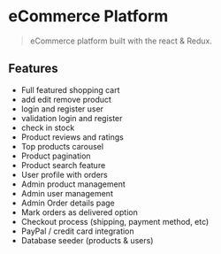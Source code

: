 
# eCommerce Platform

> eCommerce platform built with the react & Redux.

## Features

- Full featured shopping cart
- add edit remove product
- login and register user
- validation login and register
- check in stock
- Product reviews and ratings
- Top products carousel
- Product pagination
- Product search feature
- User profile with orders
- Admin product management
- Admin user management
- Admin Order details page
- Mark orders as delivered option
- Checkout process (shipping, payment method, etc)
- PayPal / credit card integration
- Database seeder (products & users)
